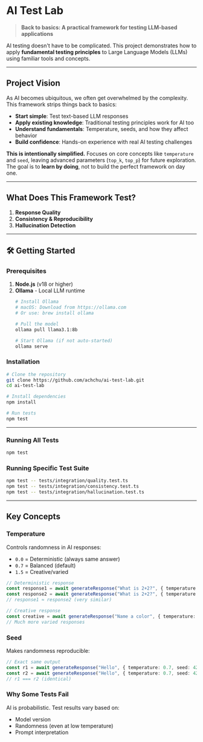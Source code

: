 # AI Test Lab

> **Back to basics: A practical framework for testing LLM-based applications**

AI testing doesn't have to be complicated. This project demonstrates how to apply **fundamental testing principles** to Large Language Models (LLMs) using familiar tools and concepts.

---

## Project Vision

As AI becomes ubiquitous, we often get overwhelmed by the complexity. This framework strips things back to basics:

- **Start simple**: Test text-based LLM responses
- **Apply existing knowledge**: Traditional testing principles work for AI too
- **Understand fundamentals**: Temperature, seeds, and how they affect behavior
- **Build confidence**: Hands-on experience with real AI testing challenges

**This is intentionally simplified.** Focuses on core concepts like `temperature` and `seed`, leaving advanced parameters (`top_k`, `top_p`) for future exploration. The goal is to **learn by doing**, not to build the perfect framework on day one.

---

## What Does This Framework Test?

1. **Response Quality**
2. **Consistency & Reproducibility**
3. **Hallucination Detection**
---

## 🛠️ Getting Started

### Prerequisites

1. **Node.js** (v18 or higher)
2. **Ollama** - Local LLM runtime
   ```bash
   # Install Ollama
   # macOS: Download from https://ollama.com
   # Or use: brew install ollama

   # Pull the model
   ollama pull llama3.1:8b

   # Start Ollama (if not auto-started)
   ollama serve
   ```

### Installation

```bash
# Clone the repository
git clone https://github.com/achchu/ai-test-lab.git
cd ai-test-lab

# Install dependencies
npm install

# Run tests
npm test
```

---

### Running All Tests
```bash
npm test
```

### Running Specific Test Suite
```bash
npm test -- tests/integration/quality.test.ts
npm test -- tests/integration/consistency.test.ts
npm test -- tests/integration/hallucination.test.ts
```

---

## Key Concepts

### Temperature
Controls randomness in AI responses:
- `0.0` = Deterministic (always same answer)
- `0.7` = Balanced (default)
- `1.5` = Creative/varied

```typescript
// Deterministic response
const response1 = await generateResponse("What is 2+2?", { temperature: 0.0 });
const response2 = await generateResponse("What is 2+2?", { temperature: 0.0 });
// response1 ≈ response2 (very similar)

// Creative response
const creative = await generateResponse("Name a color", { temperature: 1.5 });
// Much more varied responses
```

### Seed
Makes randomness reproducible:
```typescript
// Exact same output
const r1 = await generateResponse("Hello", { temperature: 0.7, seed: 42 });
const r2 = await generateResponse("Hello", { temperature: 0.7, seed: 42 });
// r1 === r2 (identical)
```

### Why Some Tests Fail
AI is probabilistic. Test results vary based on:
- Model version
- Randomness (even at low temperature)
- Prompt interpretation